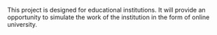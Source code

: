 This project is designed for educational institutions. It will provide an opportunity to simulate the work of the institution in the form of online university.